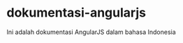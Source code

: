 dokumentasi-angularjs
=====================

Ini adalah dokumentasi AngularJS dalam bahasa Indonesia
